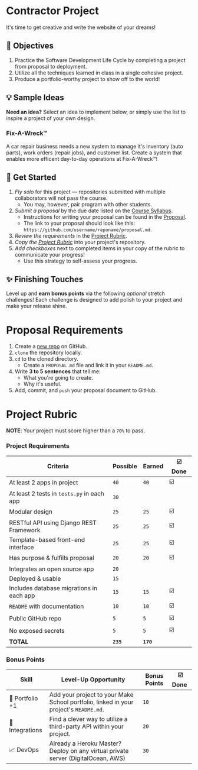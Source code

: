 # Contractor Project
It's time to get creative and write the website of your dreams!

## :memo: Objectives
1. Practice the Software Development Life Cycle by completing a project from proposal to deployment.
1. Utilize all the techniques learned in class in a single cohesive project.
1. Produce a portfolio-worthy project to show off to the world!

## :bulb: Sample Ideas
**Need an idea?**
Select an idea to implement below, or simply use the list to inspire a project of your own design.

### Fix-A-Wreck™️
A car repair business needs a new system to manage it's inventory (auto parts), work orders (repair jobs), and customer list.
Create a system that enables more efficent day-to-day operations at Fix-A-Wreck️™!

## :construction: Get Started
1. *Fly solo* for this project &mdash; repositories submitted with multiple collaborators will not pass the course.
	- You may, however, pair program with other students.
1. *Submit a proposal* by the due date listed on the [Course Syllabus][syllabus].
	- Instructions for writing your proposal can be found in the [Proposal][proposal].
	- The link to your proposal should look like this: `https://github.com/username/reponame/proposal.md`.
1. *Review the requirements* in the [Project Rubric][rubric].
1. *Copy the [Project Rubric][rubric]* into your project's repository.
1. *Add checkboxes* next to completed items in your copy of the rubric to communicate your progress!
	- Use this strategy to self-assess your progress.

## :sparkles: Finishing Touches
Level up and **earn bonus points** via the following *optional* stretch challenges!
Each challenge is designed to add polish to your project and make your release shine.

# Proposal Requirements
1. Create a [new repo][new] on GitHub.
1. `clone` the repository locally.
1. `cd` to the cloned directory.
	- Create a `PROPOSAL.md` file and link it in your `README.md`.
1. Write **3 to 5 sentences** that tell me:
	- What you're going to create.
	- Why it's useful.
1. Add, commit, and `push` your proposal document to GitHub.

# Project Rubric
**NOTE**: Your project must score higher than a `70%` to pass.

### Project Requirements
| Criteria                                   | Possible  |  Earned   | :ballot_box_with_check: Done |
|--------------------------------------------|-----------|-----------|------------------------------|
| At least 2 apps in project                 | `40`      | `40`      | :ballot_box_with_check:      |
| At least 2 tests in `tests.py` in each app | `30`      |           |                              |
| Modular design                             | `25`      | `25`      | :ballot_box_with_check:      |
| RESTful API using Django REST Framework    | `25`      | `25`      | :ballot_box_with_check:      |
| Template-based front-end interface         | `25`      | `25`      | :ballot_box_with_check:      |
| Has purpose & fulfills proposal            | `20`      | `20`      | :ballot_box_with_check:      |
| Integrates an open source app              | `20`      |           |                              |
| Deployed & usable                          | `15`      |           |                              |
| Includes database migrations in each app   | `15`      | `15`      | :ballot_box_with_check:      |
| `README` with documentation                | `10`      | `10`      | :ballot_box_with_check:      |
| Public GitHub repo                         |  `5`      |  `5`      | :ballot_box_with_check:      |
| No exposed secrets                         |  `5`      |  `5`      | :ballot_box_with_check:      |
| **TOTAL**                                  | **`235`** | **`170`** |                              |

### Bonus Points
| Skill                             | Level-Up Opportunity                                                                  | Bonus Points | :ballot_box_with_check: Done ️ |
|-----------------------------------|---------------------------------------------------------------------------------------|--------------|-------------------------------|
| :tada: Portfolio +1               | Add your project to your Make School portfolio, linked in your project's `README.md`. | `10`         |                               |
| :electric_plug: Integrations      | Find a clever way to utilize a third-party API within your project.                   | `20`         |                               |
| :chart_with_upwards_trend: DevOps | Already a Heroku Master? Deploy on any virtual private server (DigitalOcean, AWS)     | `30`         |                               |

[new]: https://github.com/new
[syllabus]: ./README.md
[proposal]: ./PROJECT.md
[rubric]: ./RUBRIC.md
